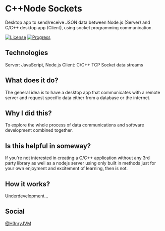 
# C++Node Sockets 
Desktop app to send/receive JSON data between Node.js (Server) and
C/C++ desktop app (Client), using socket programming communication.

[![License](https://img.shields.io/badge/license-MIT-greed.svg)](https://github.com/roycloud/cpp_nodejs_sockets/blob/master/LICENSE.md) [![Progress](https://img.shields.io/badge/progress-30%25-blue.svg)](https://github.com/roycloud/cpp_nodejs_sockets/projects)

## Technologies
Server: JavaScript, Node.js
Client: C/C++
TCP Socket data streams

## What does it do?

The general idea is to have a desktop app that communicates with a remote server and request specific data either from a database or the internet.

## Why I did this?

To explore the whole process of data communications and software development combined together.

## Is this helpful in someway?

If you're not interested in creating a C/C++ application without any 3rd party library as well as a nodejs server using only built in methods just for your own enjoyment and excitement of learning, then is not.

## How it works?

Underdevelopment...

## Social
[@H3nryJVM](https://twitter.com/h3nryjvm)